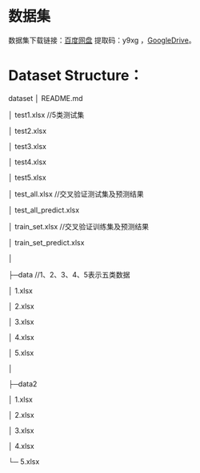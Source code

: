 # 数据集

数据集下载链接：[百度网盘](https://pan.baidu.com/s/1rZEyD3OLYlxqDfw9FnRrxQ) 提取码：y9xg ，[GoogleDrive](https://drive.google.com/file/d/1bnaY8Vz2GuSpE5JRCIA7iArd6esuFsBu/view?usp=drive_link)。

# Dataset  Structure：

dataset
│ README.md

│  test1.xlsx				//5类测试集

│  test2.xlsx

│  test3.xlsx

│  test4.xlsx

│  test5.xlsx

│  test_all.xlsx				//交叉验证测试集及预测结果

│  test_all_predict.xlsx

│  train_set.xlsx			//交叉验证训练集及预测结果

│  train_set_predict.xlsx

│

├─data	  				//1、2、3、4、5表示五类数据

│      1.xlsx

│      2.xlsx

│      3.xlsx

│      4.xlsx

│      5.xlsx

│

├─data2

│      1.xlsx

│      2.xlsx

│      3.xlsx

│      4.xlsx

└─     5.xlsx

        
